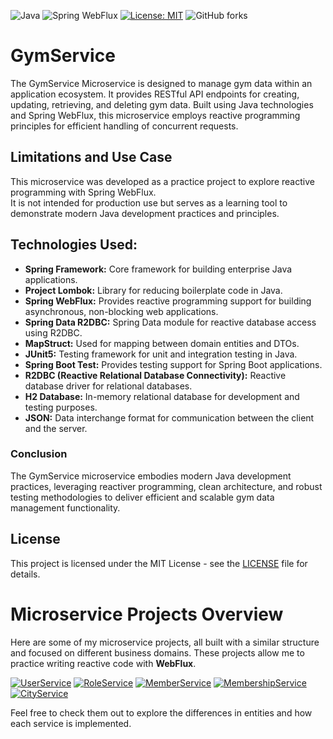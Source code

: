 ![Java](https://img.shields.io/badge/Java-17-brightgreen)
![Spring WebFlux](https://img.shields.io/badge/Spring%20WebFlux-Reactive-blue)
[![License: MIT](https://img.shields.io/badge/License-MIT-green.svg)](https://opensource.org/licenses/MIT)
![GitHub forks](https://img.shields.io/github/forks/MiroslavKolosnjaji/GymService)
# GymService
The GymService Microservice is designed to manage gym data within an application ecosystem. It provides
RESTful API endpoints for creating, updating, retrieving, and deleting gym data. Built using Java technologies
and Spring WebFlux, this microservice employs reactive programming principles for efficient handling of concurrent requests.

## Limitations and Use Case
This microservice was developed as a practice project to explore reactive programming with Spring WebFlux.  
It is not intended for production use but serves as a learning tool to demonstrate modern Java development practices and principles.

## Technologies Used:
- __Spring Framework:__ Core framework for building enterprise Java applications.
- __Project Lombok:__ Library for reducing boilerplate code in Java.
- __Spring WebFlux:__ Provides reactive programming support for building asynchronous, non-blocking web applications.
- __Spring Data R2DBC:__ Spring Data module for reactive database access using R2DBC.
- __MapStruct:__ Used for mapping between domain entities and DTOs.
- __JUnit5:__ Testing framework for unit and integration testing in Java.
- __Spring Boot Test:__ Provides testing support for Spring Boot applications.
- __R2DBC (Reactive Relational Database Connectivity):__ Reactive database driver for relational databases.
- __H2 Database:__ In-memory relational database for development and testing purposes.
- __JSON:__ Data interchange format for communication between the client and the server.

### Conclusion
The GymService microservice embodies modern Java development practices, leveraging reactiver programming, clean architecture,
and robust testing methodologies to deliver efficient and scalable gym data management functionality.

## License
This project is licensed under the MIT License - see the [LICENSE](LICENSE) file for details.

# Microservice Projects Overview

Here are some of my microservice projects, all built with a similar structure and focused on different business domains. These projects allow me to practice writing reactive code with **WebFlux**.

[![UserService](https://img.shields.io/badge/UserService-Repo-blue?style=for-the-badge&logo=github)](https://github.com/MiroslavKolosnjaji/UserService)
[![RoleService](https://img.shields.io/badge/RoleService-Repo-blue?style=for-the-badge&logo=github)](https://github.com/MiroslavKolosnjaji/RoleService)
[![MemberService](https://img.shields.io/badge/MemberService-Repo-blue?style=for-the-badge&logo=github)](https://github.com/MiroslavKolosnjaji/MemberService)
[![MembershipService](https://img.shields.io/badge/MembershipService-Repo-blue?style=for-the-badge&logo=github)](https://github.com/MiroslavKolosnjaji/MembershipService)
[![CityService](https://img.shields.io/badge/CityService-Repo-blue?style=for-the-badge&logo=github)](https://github.com/MiroslavKolosnjaji/CityService)

Feel free to check them out to explore the differences in entities and how each service is implemented.
